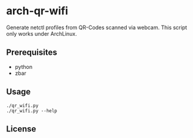 # arch-qr-wifi

Generate netctl profiles from QR-Codes scanned via webcam.
This script only works under ArchLinux.

## Prerequisites
- python
- zbar

## Usage

    ./qr_wifi.py
    ./qr_wifi.py --help

## License
